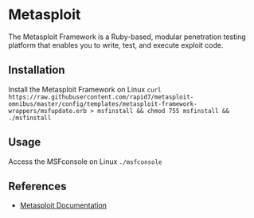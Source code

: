 # Metasploit

The Metasploit Framework is a Ruby-based, modular penetration testing platform that enables you to write, test, and execute exploit code.

## Installation 

Install the Metasploit Framework on Linux 
```curl https://raw.githubusercontent.com/rapid7/metasploit-omnibus/master/config/templates/metasploit-framework-wrappers/msfupdate.erb > msfinstall && chmod 755 msfinstall && ./msfinstall```

## Usage

Access the MSFconsole on Linux
```./msfconsole```

## References
* [Metasploit Documentation](https://docs.rapid7.com/metasploit/msf-overview/)
